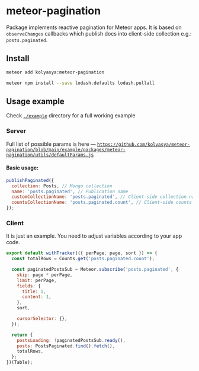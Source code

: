 # meteor-pagination

Package implements reactive pagination for Meteor apps. It is based on ` observeChanges` callbacks which publish docs into client-side collection e.g.:  `posts.paginated`.

## Install

```sh
meteor add kolyasya:meteor-pagination

meteor npm install --save lodash.defaults lodash.pullall
```

## Usage example

Check [`./example`](https://github.com/kolyasya/meteor-pagination/tree/main/example) directory for a full working example

### Server

Full list of possible params is here — [`https://github.com/kolyasya/meteor-pagination/blob/main/example/packages/meteor-pagination/utils/defaultParams.js`]()

#### Basic usage:

```js
publishPaginated({
  collection: Posts, // Mongo collection
  name: 'posts.paginated', // Publication name
  customCollectionName: 'posts.paginated', // Client-side collection name
  countsCollectionName: 'posts.paginated.count', // Client-side counts collection name
});
```

### Client

It is just an example. You need to adjust variables according to your app code.

```js
export default withTracker(({ perPage, page, sort }) => {
  const totalRows = Counts.get('posts.paginated.count');

  const paginatedPostsSub = Meteor.subscribe('posts.paginated', {
    skip: page * perPage,
    limit: perPage,
    fields: {
      title: 1,
      content: 1,
    },
    sort,

    cursorSelector: {},
  });

  return {
    postsLoading: !paginatedPostsSub.ready(),
    posts: PostsPaginated.find().fetch(),
    totalRows,
  };
})(Table);
```

